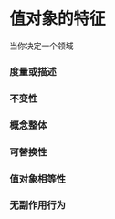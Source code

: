 值对象的特征
================================================

  当你决定一个领域

### 度量或描述

### 不变性


### 概念整体

### 可替换性

### 值对象相等性

### 无副作用行为
